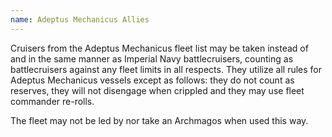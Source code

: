 ```yaml
---
name: Adeptus Mechanicus Allies
---
```

Cruisers from the Adeptus Mechanicus fleet list may be taken instead of and in the same manner as Imperial Navy battlecruisers, counting as battlecruisers against any fleet limits in all respects. They utilize all rules for Adeptus Mechanicus vessels except as follows: they do not count as reserves, they will not disengage when crippled and they may use fleet commander re-rolls.

The fleet may not be led by nor take an Archmagos when used this way.